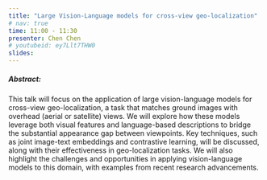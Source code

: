 ```yaml
---
title: "Large Vision-Language models for cross-view geo-localization"
# nav: true
time: 11:00 - 11:30
presenter: Chen Chen
# youtubeid: ey7Llt7THW0
slides: 
---
```


##### Abstract:
This talk will focus on the application of large vision-language models for cross-view geo-localization, a task that matches ground images with overhead (aerial or satellite) views. We will explore how these models leverage both visual features and language-based descriptions to bridge the substantial appearance gap between viewpoints. Key techniques, such as joint image-text embeddings and contrastive learning, will be discussed, along with their effectiveness in geo-localization tasks. We will also highlight the challenges and opportunities in applying vision-language models to this domain, with examples from recent research advancements.
